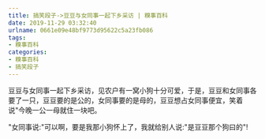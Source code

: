 ```yaml
---
title: 搞笑段子->豆豆与女同事一起下乡采访 | 糗事百科
date: 2019-11-29 03:32:40
urlname: 0661e09e48bf9773d95622c5a23fb086
tags: 
- 糗事百科
categories:
- 糗事百科
- 搞笑段子
---
```

豆豆与女同事一起下乡采访，见农户有一窝小狗十分可爱，于是，豆豆和女同事各要了一只，豆豆要的是公的，女同事要的是母的，豆豆想占女同事便宜，笑着说"今晚一公一母就住一块吧。

"女同事说:"可以啊，要是我那小狗怀上了，我就给别人说:"是豆豆那个狗曰的"!


